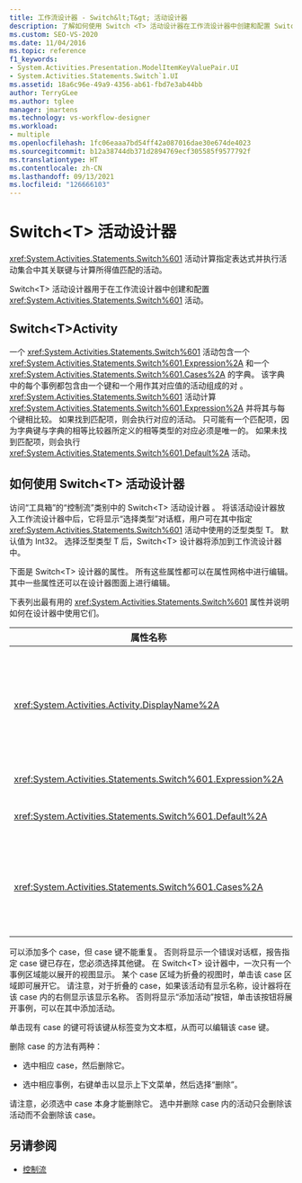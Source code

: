 ```yaml
---
title: 工作流设计器 - Switch&lt;T&gt; 活动设计器
description: 了解如何使用 Switch <T> 活动设计器在工作流设计器中创建和配置 Switch <T> 活动。
ms.custom: SEO-VS-2020
ms.date: 11/04/2016
ms.topic: reference
f1_keywords:
- System.Activities.Presentation.ModelItemKeyValuePair.UI
- System.Activities.Statements.Switch`1.UI
ms.assetid: 18a6c96e-49a9-4356-ab61-fbd7e3ab44bb
author: TerryGLee
ms.author: tglee
manager: jmartens
ms.technology: vs-workflow-designer
ms.workload:
- multiple
ms.openlocfilehash: 1fc06eaaa7bd54ff42a087016dae30e674de4023
ms.sourcegitcommit: b12a38744db371d2894769ecf305585f9577792f
ms.translationtype: HT
ms.contentlocale: zh-CN
ms.lasthandoff: 09/13/2021
ms.locfileid: "126666103"
---
```

# <a name="switcht-activity-designer"></a>Switch\<T> 活动设计器

<xref:System.Activities.Statements.Switch%601> 活动计算指定表达式并执行活动集合中其关联键与计算所得值匹配的活动。

Switch<T\> 活动设计器用于在工作流设计器中创建和配置 <xref:System.Activities.Statements.Switch%601> 活动。

## <a name="the-switchtactivity"></a>Switch\<T>Activity

一个 <xref:System.Activities.Statements.Switch%601> 活动包含一个 <xref:System.Activities.Statements.Switch%601.Expression%2A> 和一个 <xref:System.Activities.Statements.Switch%601.Cases%2A> 的字典。 该字典中的每个事例都包含由一个键和一个用作其对应值的活动组成的对 。 <xref:System.Activities.Statements.Switch%601> 活动计算 <xref:System.Activities.Statements.Switch%601.Expression%2A> 并将其与每个键相比较。 如果找到匹配项，则会执行对应的活动。 只可能有一个匹配项，因为字典键与字典的相等比较器所定义的相等类型的对应必须是唯一的。 如果未找到匹配项，则会执行 <xref:System.Activities.Statements.Switch%601.Default%2A> 活动。

## <a name="how-to-use-the-switcht-activity-designer"></a>如何使用 Switch\<T> 活动设计器

访问“工具箱”的“控制流”类别中的 Switch\<T> 活动设计器  。 将该活动设计器放入工作流设计器中后，它将显示“选择类型”对话框，用户可在其中指定 <xref:System.Activities.Statements.Switch%601> 活动中使用的泛型类型 T。 默认值为 Int32。 选择泛型类型 T 后，Switch<T\> 设计器将添加到工作流设计器中。

下面是 Switch<T\> 设计器的属性。 所有这些属性都可以在属性网格中进行编辑。 其中一些属性还可以在设计器图面上进行编辑。

下表列出最有用的 <xref:System.Activities.Statements.Switch%601> 属性并说明如何在设计器中使用它们。

|属性名称|必选|使用情况|
|-|--------------|-|
|<xref:System.Activities.Activity.DisplayName%2A>|错误|指定 <xref:System.Activities.Statements.Switch%601> 活动设计器的友好名称。 默认值为 Switch<Int32\>。 可以在“属性”窗口或直接在设计器标头中编辑该值。<br /><br /> 虽然 <xref:System.Activities.Activity.DisplayName%2A> 不是绝对必需的，但最好使用该属性。|
|<xref:System.Activities.Statements.Switch%601.Expression%2A>|True|指定用于与 case 集合中的键进行比较以确定执行哪个 case 的表达式。|
|<xref:System.Activities.Statements.Switch%601.Default%2A>||指定未找到匹配项时执行的活动。 单击设计器上的“添加活动”按钮将打开“默认值”框，可在其中放入该活动 。|
|<xref:System.Activities.Statements.Switch%601.Cases%2A>||指定要计算的 case。 若要添加事例，请单击 Switch\<T> 设计器底部的“添加新事例”按钮 。 按钮将变为文本框（如果在添加 Switch\<T> 时选择的泛型类型为 String 或 Enum，则变为组合框）。 在“事例值”框中添加键后，事例区域将展开，可在提示文本“在此处放置活动”处放置活动以定义该事例的执行逻辑。|

可以添加多个 case，但 case 键不能重复。 否则将显示一个错误对话框，报告指定 case 键已存在，您必须选择其他键。 在 Switch\<T> 设计器中，一次只有一个事例区域能以展开的视图显示。 某个 case 区域为折叠的视图时，单击该 case 区域即可展开它。 请注意，对于折叠的 case，如果该活动有显示名称，设计器将在该 case 内的右侧显示该显示名称。 否则将显示“添加活动”按钮，单击该按钮将展开事例，可以在其中添加活动。

单击现有 case 的键可将该键从标签变为文本框，从而可以编辑该 case 键。

删除 case 的方法有两种：

- 选中相应 case，然后删除它。

- 选中相应事例，右键单击以显示上下文菜单，然后选择“删除”。

请注意，必须选中 case 本身才能删除它。 选中并删除 case 内的活动只会删除该活动而不会删除该 case。

## <a name="see-also"></a>另请参阅

- [控制流](../workflow-designer/control-flow-activity-designers.md)
